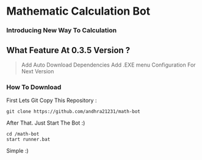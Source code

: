 # Mathematic Calculation Bot
### Introducing New Way To Calculation 

## What Feature At 0.3.5 Version ?

> Add Auto Download Dependencies
> Add .EXE menu 
> Configuration For Next Version

### How To Download 

First Lets Git Copy This Repository : 
```
git clone https://github.com/andhra21231/math-bot 

```

After That. Just Start The Bot :)

```
cd /math-bot
start runner.bat
```

Simple :)
